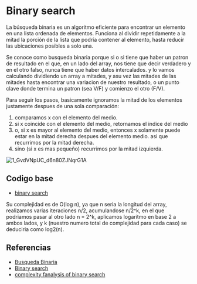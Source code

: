 # Binary search

La búsqueda binaria es un algoritmo eficiente para encontrar un elemento en una lista ordenada de elementos. Funciona al dividir repetidamente a la mitad la porción de la lista que podría contener al elemento, hasta reducir las ubicaciones posibles a solo una.

Se conoce como busqueda binaria porque si o si tiene que haber un patron de resultado en el que, en un lado del array, nos tiene que decir verdadero y en el otro falso, nunca tiene que haber datos intercalados. y lo vamos calculando dividiendo un array a mitades, y asu vez las mitades de las mitades hasta encontrar una variacion de nuestro resultado, o un punto clave donde termina un patron (sea V/F) y comienzo el otro (F/V).

Para seguir los pasos, basicamente ignoramos la mitad de los elementos justamente despues de una sola comparación: 
1. comparamos x con el elemento del medio.
2. si x coincide con el elemento del medio, retornamos el indice del medio
3. o, si x es mayor al elemento del medio, entonces x solamente puede estar en la mitad derecha despues del elemento medio. asi que recurrimos por la mitad derecha.
4. sino (si x es mas pequeño) recurrimos por la mitad izquierda.

![1_GvdVNpUC_d6n80ZJNqrG1A](https://user-images.githubusercontent.com/101950765/200099201-f6004c22-5713-4fae-a7f4-22d22dbbf227.png)

## Codigo base
- [binary search](https://github.com/dylanjitt/Algoritmica/blob/891b032b88c3ef03ec459fa61aaba87e09067457/contenido/busqueda_binaria/binarysearch.cpp)

Su complejidad es de O(log n), ya que n seria la longitud del array, realizamos varias iteraciones n/2, acumulandose n/2^k, en el que podriamos pasar al otro lado n = 2^k, aplicamos logaritmo en base 2 a ambos lados, y k (nuestro numero total de complejidad para cada caso) se deduciria como log2(n).

## Referencias 
- [Busqueda Binaria](https://es.khanacademy.org/computing/computer-science/algorithms/binary-search/a/binary-search)
- [Binary search](https://www.geeksforgeeks.org/binary-search/)
- [complexity fanalysis of binary search](https://www.geeksforgeeks.org/complexity-analysis-of-binary-search/)

